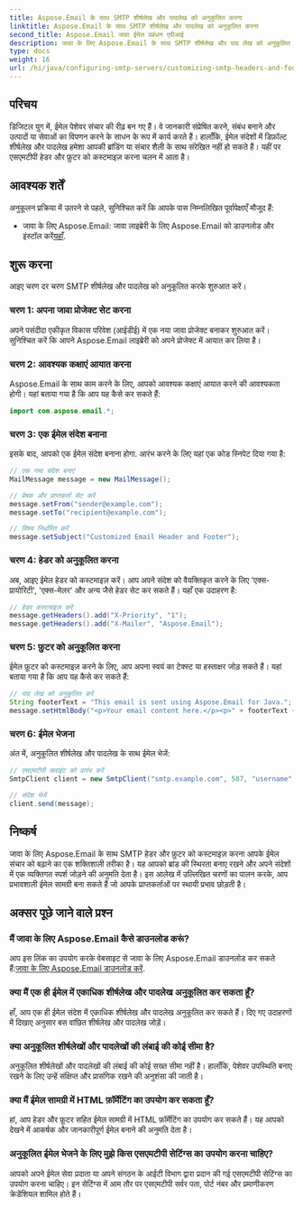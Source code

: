 ```yaml
---
title: Aspose.Email के साथ SMTP शीर्षलेख और पादलेख को अनुकूलित करना
linktitle: Aspose.Email के साथ SMTP शीर्षलेख और पादलेख को अनुकूलित करना
second_title: Aspose.Email जावा ईमेल प्रबंधन एपीआई
description: जावा के लिए Aspose.Email के साथ SMTP शीर्षलेख और पाद लेख को अनुकूलित करना सीखें। वैयक्तिकृत ब्रांडिंग और संदेशों के साथ अपना ईमेल संचार बढ़ाएँ।
type: docs
weight: 16
url: /hi/java/configuring-smtp-servers/customizing-smtp-headers-and-footers/
---
```


## परिचय

डिजिटल युग में, ईमेल पेशेवर संचार की रीढ़ बन गए हैं। वे जानकारी संप्रेषित करने, संबंध बनाने और उत्पादों या सेवाओं का विपणन करने के साधन के रूप में कार्य करते हैं। हालाँकि, ईमेल संदेशों में डिफ़ॉल्ट शीर्षलेख और पादलेख हमेशा आपकी ब्रांडिंग या संचार शैली के साथ संरेखित नहीं हो सकते हैं। यहीं पर एसएमटीपी हेडर और फ़ुटर को कस्टमाइज़ करना चलन में आता है।

## आवश्यक शर्तें

अनुकूलन प्रक्रिया में उतरने से पहले, सुनिश्चित करें कि आपके पास निम्नलिखित पूर्वापेक्षाएँ मौजूद हैं:

-  जावा के लिए Aspose.Email: जावा लाइब्रेरी के लिए Aspose.Email को डाउनलोड और इंस्टॉल करें[यहाँ](https://releases.aspose.com/email/java/).

## शुरू करना

आइए चरण दर चरण SMTP शीर्षलेख और पादलेख को अनुकूलित करके शुरुआत करें। 

### चरण 1: अपना जावा प्रोजेक्ट सेट करना

अपने पसंदीदा एकीकृत विकास परिवेश (आईडीई) में एक नया जावा प्रोजेक्ट बनाकर शुरुआत करें। सुनिश्चित करें कि आपने Aspose.Email लाइब्रेरी को अपने प्रोजेक्ट में आयात कर लिया है।

### चरण 2: आवश्यक कक्षाएं आयात करना

Aspose.Email के साथ काम करने के लिए, आपको आवश्यक कक्षाएं आयात करने की आवश्यकता होगी। यहां बताया गया है कि आप यह कैसे कर सकते हैं:

```java
import com.aspose.email.*;
```

### चरण 3: एक ईमेल संदेश बनाना

इसके बाद, आपको एक ईमेल संदेश बनाना होगा. आरंभ करने के लिए यहां एक कोड स्निपेट दिया गया है:

```java
// एक नया संदेश बनाएं
MailMessage message = new MailMessage();

// प्रेषक और प्राप्तकर्ता सेट करें
message.setFrom("sender@example.com");
message.setTo("recipient@example.com");

// विषय निर्धारित करें
message.setSubject("Customized Email Header and Footer");
```

### चरण 4: हेडर को अनुकूलित करना

अब, आइए ईमेल हेडर को कस्टमाइज़ करें। आप अपने संदेश को वैयक्तिकृत करने के लिए 'एक्स-प्रायोरिटी', 'एक्स-मेलर' और अन्य जैसे हेडर सेट कर सकते हैं। यहाँ एक उदाहरण है:

```java
// हेडर कस्टमाइज़ करें
message.getHeaders().add("X-Priority", "1");
message.getHeaders().add("X-Mailer", "Aspose.Email");
```

### चरण 5: फ़ुटर को अनुकूलित करना

ईमेल फ़ूटर को कस्टमाइज़ करने के लिए, आप अपना स्वयं का टेक्स्ट या हस्ताक्षर जोड़ सकते हैं। यहां बताया गया है कि आप यह कैसे कर सकते हैं:

```java
// पाद लेख को अनुकूलित करें
String footerText = "This email is sent using Aspose.Email for Java.";
message.setHtmlBody("<p>Your email content here.</p><p>" + footerText + "</p>");
```

### चरण 6: ईमेल भेजना

अंत में, अनुकूलित शीर्षलेख और पादलेख के साथ ईमेल भेजें:

```java
// एसएमटीपी क्लाइंट को प्रारंभ करें
SmtpClient client = new SmtpClient("smtp.example.com", 587, "username", "password");

// संदेश भेजें
client.send(message);
```

## निष्कर्ष

जावा के लिए Aspose.Email के साथ SMTP हेडर और फ़ुटर को कस्टमाइज़ करना आपके ईमेल संचार को बढ़ाने का एक शक्तिशाली तरीका है। यह आपको ब्रांड की स्थिरता बनाए रखने और अपने संदेशों में एक व्यक्तिगत स्पर्श जोड़ने की अनुमति देता है। इस आलेख में उल्लिखित चरणों का पालन करके, आप प्रभावशाली ईमेल सामग्री बना सकते हैं जो आपके प्राप्तकर्ताओं पर स्थायी प्रभाव छोड़ती है।

## अक्सर पूछे जाने वाले प्रश्न

### मैं जावा के लिए Aspose.Email कैसे डाउनलोड करूं?

 आप इस लिंक का उपयोग करके वेबसाइट से जावा के लिए Aspose.Email डाउनलोड कर सकते हैं:[जावा के लिए Aspose.Email डाउनलोड करें](https://releases.aspose.com/email/java/).

### क्या मैं एक ही ईमेल में एकाधिक शीर्षलेख और पादलेख अनुकूलित कर सकता हूँ?

हाँ, आप एक ही ईमेल संदेश में एकाधिक शीर्षलेख और पादलेख अनुकूलित कर सकते हैं। दिए गए उदाहरणों में दिखाए अनुसार बस वांछित शीर्षलेख और पादलेख जोड़ें।

### क्या अनुकूलित शीर्षलेखों और पादलेखों की लंबाई की कोई सीमा है?

अनुकूलित शीर्षलेखों और पादलेखों की लंबाई की कोई सख्त सीमा नहीं है। हालाँकि, पेशेवर उपस्थिति बनाए रखने के लिए उन्हें संक्षिप्त और प्रासंगिक रखने की अनुशंसा की जाती है।

### क्या मैं ईमेल सामग्री में HTML फ़ॉर्मेटिंग का उपयोग कर सकता हूँ?

हां, आप हेडर और फ़ूटर सहित ईमेल सामग्री में HTML फ़ॉर्मेटिंग का उपयोग कर सकते हैं। यह आपको देखने में आकर्षक और जानकारीपूर्ण ईमेल बनाने की अनुमति देता है।

### अनुकूलित ईमेल भेजने के लिए मुझे किस एसएमटीपी सेटिंग्स का उपयोग करना चाहिए?

आपको अपने ईमेल सेवा प्रदाता या अपने संगठन के आईटी विभाग द्वारा प्रदान की गई एसएमटीपी सेटिंग्स का उपयोग करना चाहिए। इन सेटिंग्स में आम तौर पर एसएमटीपी सर्वर पता, पोर्ट नंबर और प्रमाणीकरण क्रेडेंशियल शामिल होते हैं।